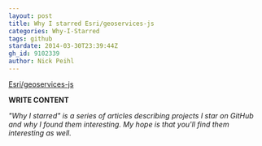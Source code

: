 ```yaml
---
layout: post
title: Why I starred Esri/geoservices-js
categories: Why-I-Starred
tags: github
stardate: 2014-03-30T23:39:44Z
gh_id: 9102339
author: Nick Peihl
---
```


[Esri/geoservices-js](star.repo.html_url)

**WRITE CONTENT**

*"Why I starred" is a series of articles describing projects I star on GitHub and why I found them interesting. My hope is that you'll find them interesting as well.*

